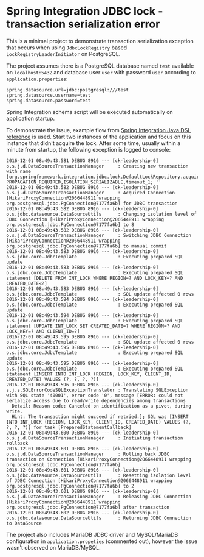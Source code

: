 # Spring Integration JDBC lock - transaction serialization error

This is a minimal project to demonstrate transaction serialization exception that occurs when using `JdbcLockRegistry` based `LockRegistryLeaderInitiator` on PostgreSQL. 

The project assumes there is a PostgreSQL database named `test` available on `localhost:5432` and database user `user` with password `user` according to `application.properties`:

```properties
spring.datasource.url=jdbc:postgresql:///test
spring.datasource.username=test
spring.datasource.password=test
```

Spring Integration schema script will be executed automatically on application startup.

To demonstrate the issue, example flow from [Spring Integration Java DSL reference](https://github.com/spring-projects/spring-integration-java-dsl/wiki/spring-integration-java-dsl-reference#example-configurations) is used.
Start two instances of the application and focus on this instance that didn't acquire the lock. After some time, usually within a minute from startup, the following exception is logged to console:

```
2016-12-01 08:49:43.581 DEBUG 8916 --- [ck-leadership-0] o.s.j.d.DataSourceTransactionManager     : Creating new transaction with name [org.springframework.integration.jdbc.lock.DefaultLockRepository.acquire]: PROPAGATION_REQUIRED,ISOLATION_SERIALIZABLE,timeout_1; ''
2016-12-01 08:49:43.582 DEBUG 8916 --- [ck-leadership-0] o.s.j.d.DataSourceTransactionManager     : Acquired Connection [HikariProxyConnection@2066448911 wrapping org.postgresql.jdbc.PgConnection@7177fa6b] for JDBC transaction
2016-12-01 08:49:43.582 DEBUG 8916 --- [ck-leadership-0] o.s.jdbc.datasource.DataSourceUtils      : Changing isolation level of JDBC Connection [HikariProxyConnection@2066448911 wrapping org.postgresql.jdbc.PgConnection@7177fa6b] to 8
2016-12-01 08:49:43.582 DEBUG 8916 --- [ck-leadership-0] o.s.j.d.DataSourceTransactionManager     : Switching JDBC Connection [HikariProxyConnection@2066448911 wrapping org.postgresql.jdbc.PgConnection@7177fa6b] to manual commit
2016-12-01 08:49:43.583 DEBUG 8916 --- [ck-leadership-0] o.s.jdbc.core.JdbcTemplate               : Executing prepared SQL update
2016-12-01 08:49:43.583 DEBUG 8916 --- [ck-leadership-0] o.s.jdbc.core.JdbcTemplate               : Executing prepared SQL statement [DELETE FROM INT_LOCK WHERE REGION=? AND LOCK_KEY=? AND CREATED_DATE<?]
2016-12-01 08:49:43.583 DEBUG 8916 --- [ck-leadership-0] o.s.jdbc.core.JdbcTemplate               : SQL update affected 0 rows
2016-12-01 08:49:43.584 DEBUG 8916 --- [ck-leadership-0] o.s.jdbc.core.JdbcTemplate               : Executing prepared SQL update
2016-12-01 08:49:43.594 DEBUG 8916 --- [ck-leadership-0] o.s.jdbc.core.JdbcTemplate               : Executing prepared SQL statement [UPDATE INT_LOCK SET CREATED_DATE=? WHERE REGION=? AND LOCK_KEY=? AND CLIENT_ID=?]
2016-12-01 08:49:43.595 DEBUG 8916 --- [ck-leadership-0] o.s.jdbc.core.JdbcTemplate               : SQL update affected 0 rows
2016-12-01 08:49:43.595 DEBUG 8916 --- [ck-leadership-0] o.s.jdbc.core.JdbcTemplate               : Executing prepared SQL update
2016-12-01 08:49:43.595 DEBUG 8916 --- [ck-leadership-0] o.s.jdbc.core.JdbcTemplate               : Executing prepared SQL statement [INSERT INTO INT_LOCK (REGION, LOCK_KEY, CLIENT_ID, CREATED_DATE) VALUES (?, ?, ?, ?)]
2016-12-01 08:49:43.596 DEBUG 8916 --- [ck-leadership-0] s.j.s.SQLErrorCodeSQLExceptionTranslator : Translating SQLException with SQL state '40001', error code '0', message [ERROR: could not serialize access due to read/write dependencies among transactions
  Detail: Reason code: Canceled on identification as a pivot, during write.
  Hint: The transaction might succeed if retried.]; SQL was [INSERT INTO INT_LOCK (REGION, LOCK_KEY, CLIENT_ID, CREATED_DATE) VALUES (?, ?, ?, ?)] for task [PreparedStatementCallback]
2016-12-01 08:49:43.600 DEBUG 8916 --- [ck-leadership-0] o.s.j.d.DataSourceTransactionManager     : Initiating transaction rollback
2016-12-01 08:49:43.601 DEBUG 8916 --- [ck-leadership-0] o.s.j.d.DataSourceTransactionManager     : Rolling back JDBC transaction on Connection [HikariProxyConnection@2066448911 wrapping org.postgresql.jdbc.PgConnection@7177fa6b]
2016-12-01 08:49:43.601 DEBUG 8916 --- [ck-leadership-0] o.s.jdbc.datasource.DataSourceUtils      : Resetting isolation level of JDBC Connection [HikariProxyConnection@2066448911 wrapping org.postgresql.jdbc.PgConnection@7177fa6b] to 2
2016-12-01 08:49:43.601 DEBUG 8916 --- [ck-leadership-0] o.s.j.d.DataSourceTransactionManager     : Releasing JDBC Connection [HikariProxyConnection@2066448911 wrapping org.postgresql.jdbc.PgConnection@7177fa6b] after transaction
2016-12-01 08:49:43.602 DEBUG 8916 --- [ck-leadership-0] o.s.jdbc.datasource.DataSourceUtils      : Returning JDBC Connection to DataSource
```

The project also includes MariaDB JDBC driver and MySQL/MariaDB configuration in `application.propeties` (commented out), however the issue wasn't observed on MariaDB/MySQL.
